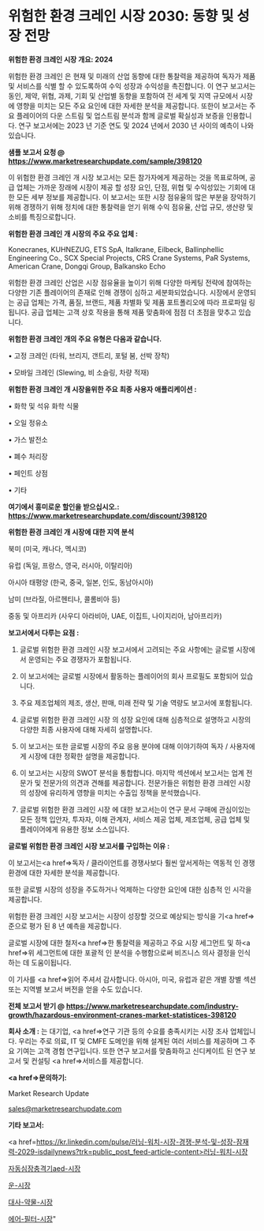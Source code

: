# 위험한 환경 크레인 시장 2030: 동향 및 성장 전망

<strong>위험한 환경 크레인 시장 개요: 2024</strong>

위험한 환경 크레인 은 현재 및 미래의 산업 동향에 대한 통찰력을 제공하여 독자가 제품 및 서비스를 식별 할 수 있도록하여 수익 성장과 수익성을 촉진합니다. 이 연구 보고서는 동인, 제약, 위협, 과제, 기회 및 산업별 동향을 포함하여 전 세계 및 지역 규모에서 시장에 영향을 미치는 모든 주요 요인에 대한 자세한 분석을 제공합니다. 또한이 보고서는 주요 플레이어의 다운 스트림 및 업스트림 분석과 함께 글로벌 확실성과 보증을 인용합니다. 연구 보고서에는 2023 년 기준 연도 및 2024 년에서 2030 년 사이의 예측이 나와 있습니다.



<strong>샘플 보고서 요청 @ <a href=https://www.marketresearchupdate.com/sample/398120>https://www.marketresearchupdate.com/sample/398120</a></strong>

이 위험한 환경 크레인 개 시장 보고서는 모든 참가자에게 제공하는 것을 목표로하며, 공급 업체는 가까운 장래에 시장이 제공 할 성장 요인, 단점, 위협 및 수익성있는 기회에 대한 모든 세부 정보를 제공합니다. 이 보고서는 또한 시장 점유율의 많은 부분을 장악하기 위해 경쟁하기 위해 정치에 대한 통찰력을 얻기 위해 수익 점유율, 산업 규모, 생산량 및 소비를 특징으로합니다.



<strong>위험한 환경 크레인 개 시장의 주요 주요 업체 :</strong>

Konecranes, KUHNEZUG, ETS SpA, Italkrane, Eilbeck, Ballinphellic Engineering Co., SCX Special Projects, CRS Crane Systems, PaR Systems, American Crane, Dongqi Group, Balkansko Echo

위험한 환경 크레인 산업은 시장 점유율을 높이기 위해 다양한 마케팅 전략에 참여하는 다양한 기존 플레이어의 존재로 인해 경쟁이 심하고 세분화되었습니다. 시장에서 운영되는 공급 업체는 가격, 품질, 브랜드, 제품 차별화 및 제품 포트폴리오에 따라 프로파일 링됩니다. 공급 업체는 고객 상호 작용을 통해 제품 맞춤화에 점점 더 초점을 맞추고 있습니다.



<strong>위험한 환경 크레인 개의 주요 유형은 다음과 같습니다.</strong>

• 고정 크레인 (타워, 브리지, 갠트리, 포털 붐, 선박 장착)

• 모바일 크레인 (Slewing, 비 소슬링, 차량 적재)



<strong>위험한 환경 크레인 개 시장을위한 주요 최종 사용자 애플리케이션 :</strong>

• 화학 및 석유 화학 식물

• 오일 정유소

• 가스 발전소

• 폐수 처리장

• 페인트 상점

• 기타



<strong>여기에서 흥미로운 할인을 받으십시오.: <a href=https://www.marketresearchupdate.com/discount/398120>https://www.marketresearchupdate.com/discount/398120</a></strong>



<strong>위험한 환경 크레인 개 시장에 대한 지역 분석</strong>

북미 (미국, 캐나다, 멕시코)

유럽 (독일, 프랑스, 영국, 러시아, 이탈리아)

아시아 태평양 (한국, 중국, 일본, 인도, 동남아시아)

남미 (브라질, 아르헨티나, 콜롬비아 등)

중동 및 아프리카 (사우디 아라비아, UAE, 이집트, 나이지리아, 남아프리카)



<strong>보고서에서 다루는 요점 :</strong>

1. 글로벌 위험한 환경 크레인 시장 보고서에서 고려되는 주요 사항에는 글로벌 시장에서 운영되는 주요 경쟁자가 포함됩니다.

2. 이 보고서에는 글로벌 시장에서 활동하는 플레이어의 회사 프로필도 포함되어 있습니다.

3. 주요 제조업체의 제조, 생산, 판매, 미래 전략 및 기술 역량도 보고서에 포함됩니다.

4. 글로벌 위험한 환경 크레인 시장 의 성장 요인에 대해 심층적으로 설명하고 시장의 다양한 최종 사용자에 대해 자세히 설명합니다.

5. 이 보고서는 또한 글로벌 시장의 주요 응용 분야에 대해 이야기하여 독자 / 사용자에게 시장에 대한 정확한 설명을 제공합니다.

6. 이 보고서는 시장의 SWOT 분석을 통합합니다. 마지막 섹션에서 보고서는 업계 전문가 및 전문가의 의견과 견해를 제공합니다. 전문가들은 위험한 환경 크레인 시장의 성장에 유리하게 영향을 미치는 수출입 정책을 분석했습니다.

7. 글로벌 위험한 환경 크레인 시장 에 대한 보고서는이 연구 문서 구매에 관심이있는 모든 정책 입안자, 투자자, 이해 관계자, 서비스 제공 업체, 제조업체, 공급 업체 및 플레이어에게 유용한 정보 소스입니다.



<strong>글로벌 위험한 환경 크레인 시장 보고서를 구입하는 이유 :</strong>

이 보고서는<a href=>독자 / 클</a>라이언트를 경쟁사보다 훨씬 앞서게하는 역동적 인 경쟁 환경에 대한 자세한 분석을 제공합니다.

또한 글로벌 시장의 성장을 주도하거나 억제하는 다양한 요인에 대한 심층적 인 시각을 제공합니다.

위험한 환경 크레인 시장 보고서는 시장이 성장할 것으로 예상되는 방식을 기<a href=>준으로</a> 평가 된 8 년 예측을 제공합니다.

글로벌 시장에 대한 철저<a href=>한 통찰력</a>을 제공하고 주요 시장 세그먼트 및 하<a href=>위 세그</a>먼트에 대한 포괄적 인 분석을 수행함으로써 비즈니스 의사 결정을 인식하는 데 도움이됩니다.

이 기사를 <a href=>읽어 주</a>셔서 감사합니다. 아시아, 미국, 유럽과 같은 개별 장별 섹션 또는 지역별 보고서 버전을 얻을 수도 있습니다.



<strong>전체 보고서 받기 @ <a href=https://www.marketresearchupdate.com/industry-growth/hazardous-environment-cranes-market-statistices-398120>https://www.marketresearchupdate.com/industry-growth/hazardous-environment-cranes-market-statistices-398120</a></strong>



<strong>회사 소개 :</strong>
는 대기업, <a href=>연구 기</a>관 등의 수요를 충족시키는 시장 조사 업체입니다. 우리는 주로 의료, IT 및 CMFE 도메인을 위해 설계된 여러 서비스를 제공하며 그 주요 기여는 고객 경험 연구입니다. 또한 연구 보고서를 맞춤화하고 신디케이트 된 연구 보고서 및 컨설팅 <a href=>서비</a>스를 제공합니다.



<strong><a href=>문의하기:</a></strong>

Market Research Update

sales@marketresearchupdate.com



<strong>기타 보고서:</strong>

<a href=https://kr.linkedin.com/pulse/러닝-워치-시장-경쟁-분석-및-성장-잠재력-2029-isdailynews?trk=public_post_feed-article-content>러닝-워치-시장</a>

<a href=https://www.linkedin.com/pulse/자동심장충격기aed-시장-세분화-연구-및-목표-고객2029년-analytics-alchemy-360-analysis/>자동심장충격기aed-시장</a>

<a href=https://www.linkedin.com/pulse/운-시장-진입-전략-및-위험-평가2029년-analytics-alchemy-360-analysis-azisf/>운-시장</a>

<a href=https://www.linkedin.com/pulse/대사-약물-시장-동향-및-성장-전망-isdailynews-w2ujf/>대사-약물-시장</a>

<a href=https://www.linkedin.com/pulse/에어-필터-시장-세분화-연구-및-목표-고객2030년-trendsetters-talk-360-analysis-fwm3f/>에어-필터-시장</a>"
